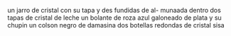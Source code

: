 un jarro de cristal con su tapa y des fundidas de al- munaada dentro dos tapas de cristal de leche un bolante de roza azul galoneado de plata y su chupin un colson negro de damasina dos botellas redondas de cristal sisa